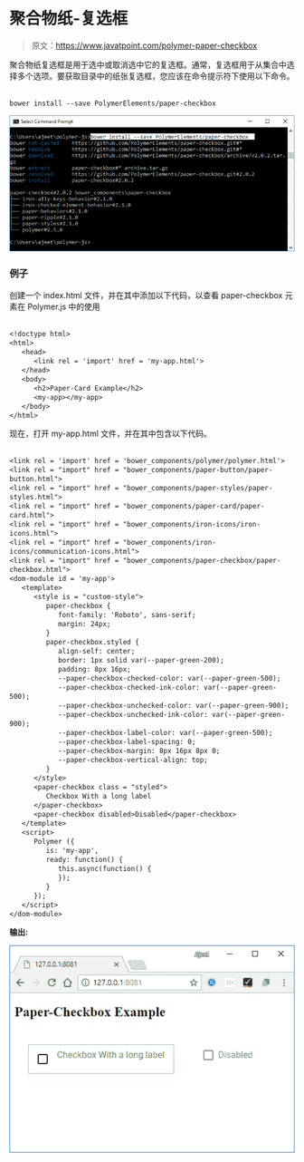 # 聚合物纸-复选框

> 原文：<https://www.javatpoint.com/polymer-paper-checkbox>

聚合物纸复选框是用于选中或取消选中它的复选框。通常，复选框用于从集合中选择多个选项。要获取目录中的纸张复选框，您应该在命令提示符下使用以下命令。

```

bower install --save PolymerElements/paper-checkbox

```

![paper checkbox1](img/842b0a557d285cb8bd17c907d1cdb7fc.png)

### 例子

创建一个 index.html 文件，并在其中添加以下代码，以查看 paper-checkbox 元素在 Polymer.js 中的使用

```

<!doctype html>
<html>
   <head>
      <link rel = 'import' href = 'my-app.html'>
   </head>
   <body>
      <h2>Paper-Card Example</h2>
      <my-app></my-app>
   </body>
</html>

```

现在，打开 my-app.html 文件，并在其中包含以下代码。

```

<link rel = 'import' href = 'bower_components/polymer/polymer.html'>
<link rel = "import" href = "bower_components/paper-button/paper-button.html">
<link rel = "import" href = "bower_components/paper-styles/paper-styles.html">
<link rel = "import" href = "bower_components/paper-card/paper-card.html">
<link rel = "import" href = "bower_components/iron-icons/iron-icons.html">
<link rel = "import" href = "bower_components/iron-icons/communication-icons.html">
<link rel = "import" href = "bower_components/paper-checkbox/paper-checkbox.html">
<dom-module id = 'my-app'>  
   <template>
      <style is = "custom-style">
         paper-checkbox {
            font-family: 'Roboto', sans-serif;
            margin: 24px;
         }
         paper-checkbox.styled {
            align-self: center;
            border: 1px solid var(--paper-green-200);
            padding: 8px 16px;
            --paper-checkbox-checked-color: var(--paper-green-500);
            --paper-checkbox-checked-ink-color: var(--paper-green-500);
            --paper-checkbox-unchecked-color: var(--paper-green-900);
            --paper-checkbox-unchecked-ink-color: var(--paper-green-900);
            --paper-checkbox-label-color: var(--paper-green-500);
            --paper-checkbox-label-spacing: 0;
            --paper-checkbox-margin: 8px 16px 8px 0;
            --paper-checkbox-vertical-align: top;
         }
      </style>     
      <paper-checkbox class = "styled">
         Checkbox With a long label
      </paper-checkbox>
      <paper-checkbox disabled>Disabled</paper-checkbox>
   </template>  
   <script>
      Polymer ({
         is: 'my-app',
         ready: function() {
            this.async(function() {          
            });
         }
      });
   </script>
</dom-module>

```

**输出:**

![paper checkbox 2](img/d924670ab5d2e41ff4ffa29cb149ee07.png)